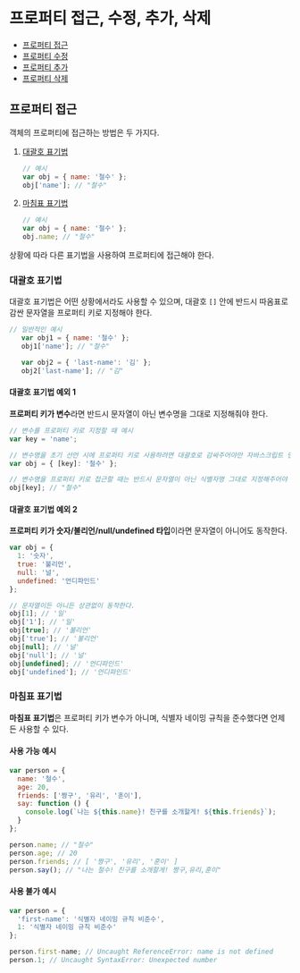 # 프로퍼티 접근, 수정, 추가, 삭제
* <a href="#프로퍼티-접근">프로퍼티 접근</a>
* <a href="#프로퍼티-수정">프로퍼티 수정</a>
* <a href="#프로퍼티-추가">프로퍼티 추가</a>
* <a href="#프로퍼티-삭제">프로퍼티 삭제</a>

## 프로퍼티 접근
객체의 프로퍼티에 접근하는 방법은 두 가지다.
1. <a href="#대괄호-표기법">대괄호 표기법</a>  
   ```js
   // 예시
   var obj = { name: '철수' };
   obj['name']; // "철수"
   ```
2. <a href="#마침표-표기법">마침표 표기법</a>  
   ```js
   // 예시
   var obj = { name: '철수' };
   obj.name; // "철수"
   ```

상황에 따라 다른 표기법을 사용하여 프로퍼티에 접근해야 한다.

### 대괄호 표기법
대괄호 표기법은 어떤 상황에서라도 사용할 수 있으며, 대괄호 ```[]``` 안에 반드시 따옴표로 감싼 문자열을 프로퍼티 키로 지정해야 한다.

```js
// 일반적인 예시
   var obj1 = { name: '철수' };
   obj1['name']; // "철수"

   var obj2 = { 'last-name': '김' };
   obj2['last-name']; // "김"
```

#### 대괄호 표기법 예외 1
**프로퍼티 키가 변수**라면 반드시 문자열이 아닌 변수명을 그대로 지정해줘야 한다.

```js
// 변수를 프로퍼티 키로 지정할 때 예시
var key = 'name';

// 변수명을 초기 선언 시에 프로퍼티 키로 사용하려면 대괄호로 감싸주어야만 자바스크립트 엔진이 식별자로 인식할 수 있다.
var obj = { [key]: '철수' }; 

// 변수명을 프로퍼티 키로 접근할 때는 반드시 문자열이 아닌 식별자명 그대로 지정해주어야 한다.
obj[key]; // "철수"
```

#### 대괄호 표기법 예외 2
**프로퍼티 키가 숫자/불리언/null/undefined 타입**이라면 문자열이 아니어도 동작한다.

```js
var obj = {
  1: '숫자',
  true: '불리언',
  null: '널',
  undefined: '언디파인드'
};

// 문자열이든 아니든 상관없이 동작한다.
obj[1]; // '일'
obj['1']; // '일'
obj[true]; // '불리언'
obj['true']; // '불리언'
obj[null]; // '널'
obj['null']; // '널'
obj[undefined]; // '언디파인드'
obj['undefined']; // '언디파인드'
```

### 마침표 표기법
**마침표 표기법**은 프로퍼티 키가 변수가 아니며, 식별자 네이밍 규칙을 준수했다면 언제든 사용할 수 있다.

#### 사용 가능 예시
```js
var person = {
  name: '철수',
  age: 20,
  friends: ['짱구', '유리', '훈이'],
  say: function () {
    console.log(`나는 ${this.name}! 친구를 소개할게! ${this.friends}`);
  }
};

person.name; // "철수"
person.age; // 20
person.friends; // [ '짱구', '유리', '훈이' ]
person.say(); // "나는 철수! 친구를 소개할게! 짱구,유리,훈이"
```

#### 사용 불가 예시
```js
var person = {
  'first-name': '식별자 네이밍 규칙 비준수',
  1: '식별자 네이밍 규칙 비준수'
};

person.first-name; // Uncaught ReferenceError: name is not defined
person.1; // Uncaught SyntaxError: Unexpected number
```
